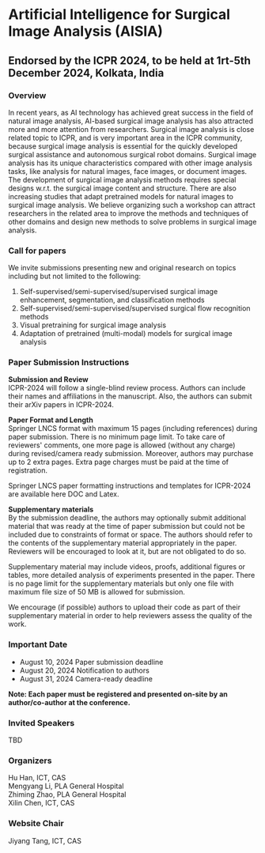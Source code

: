 # Artificial Intelligence for Surgical Image Analysis (AISIA)
## Endorsed by the ICPR 2024, to be held at 1rt-5th December 2024, Kolkata, India 



### Overview

In recent years, as AI technology has achieved great success in the field of natural image analysis, AI-based surgical image analysis has also attracted more and more attention from researchers. Surgical image analysis is close related topic to ICPR, and is very important area in the ICPR community, because surgical image analysis is essential for the quickly developed surgical assistance and autonomous surgical robot domains. Surgical image analysis has its unique characteristics compared with other image analysis tasks, like analysis for natural images, face images, or document images. The development of surgical image analysis methods requires special designs w.r.t. the surgical image content and structure. There are also increasing studies that adapt pretrained models for natural images to surgical image analysis. We believe organizing such a workshop can attract researchers in the related area to improve the methods and techniques of other domains and design new methods to solve problems in surgical image analysis.


### Call for papers

We invite submissions presenting new and original research on topics including but not limited to the following:

1. Self-supervised/semi-supervised/supervised surgical image enhancement, segmentation, and classification methods
2. Self-supervised/semi-supervised/supervised surgical flow recognition methods
3. Visual pretraining for surgical image analysis
4. Adaptation of pretrained (multi-modal) models for surgical image analysis



### Paper Submission Instructions
**Submission and Review**  
ICPR-2024 will follow a single-blind review process. Authors can include their names and affiliations in the manuscript. Also, the authors can submit their arXiv papers in ICPR-2024.  

**Paper Format and Length**  
Springer LNCS format with maximum 15 pages (including references) during paper submission. There is no minimum page limit. To take care of reviewers' comments, one more page is allowed (without any charge) during revised/camera ready submission. Moreover, authors may purchase up to 2 extra pages. Extra page charges must be paid at the time of registration.  

Springer LNCS paper formatting instructions and templates for ICPR-2024 are available here DOC and Latex.  

**Supplementary materials**  
By the submission deadline, the authors may optionally submit additional material that was ready at the time of paper submission but could not be included due to constraints of format or space. The authors should refer to the contents of the supplementary material appropriately in the paper. Reviewers will be encouraged to look at it, but are not obligated to do so.  

Supplementary material may include videos, proofs, additional figures or tables, more detailed analysis of experiments presented in the paper. There is no page limit for the supplementary materials but only one file with maximum file size of 50 MB is allowed for submission.  

We encourage (if possible) authors to upload their code as part of their supplementary material in order to help reviewers assess the quality of the work.  

  

### Important Date
* August 10, 2024	Paper submission deadline
* August 20, 2024	Notification to authors
* August 31, 2024	Camera-ready deadline

**Note: Each paper must be registered and presented on-site by an author/co-author at the conference.**



### Invited Speakers
TBD


### Organizers
Hu Han, ICT, CAS  
Mengyang Li, PLA General Hospital  
Zhiming Zhao, PLA General Hospital  
Xilin Chen, ICT, CAS  

### Website Chair
Jiyang Tang, ICT, CAS